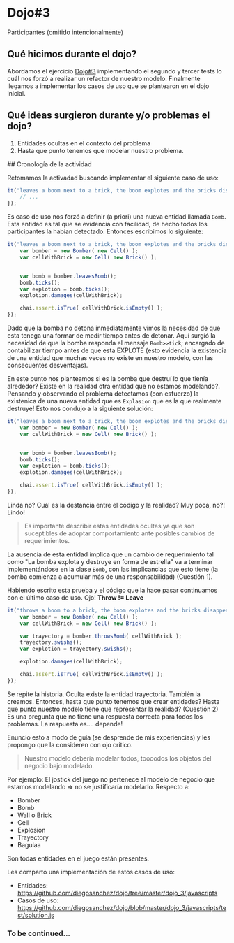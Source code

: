 # Dojo#3

Participantes (omitido intencionalmente)

## Qué hicimos durante el dojo?

Abordamos el ejercicio [Dojo#3](https://github.com/diegosanchez/dojo/tree/workshop/dojo_3) implementando el segundo y tercer tests lo cuál nos forzó a realizar un refactor de nuestro modelo. Finalmente llegamos a implementar los casos de uso que se plantearon en el dojo inicial.

## Qué ideas surgieron durante y/o problemas el dojo?

1. Entidades ocultas en el contexto del problema
2. Hasta que punto tenemos que modelar nuestro problema.

## Cronología de la actividad

Retomamos la activadad buscando implementar el siguiente caso de uso:

```js 
it("leaves a boom next to a brick, the boom explotes and the bricks disappears", () => {
    // ...
});
```

Es caso de uso nos forzó a definir (a priori) una nueva entidad llamada ```Bomb```.  Esta entidad es tal que se evidencia con facilidad, de hecho todos los participantes la habían detectado. Entonces escribimos lo siguiente: 

```js 
it("leaves a boom next to a brick, the boom explotes and the bricks disappears", () => {
    var bomber = new Bomber( new Cell() );
    var cellWithBrick = new Cell( new Brick() );


    var bomb = bomber.leavesBomb();
    bomb.ticks();
    var explotion = bomb.ticks();
    explotion.damages(cellWithBrick);

    chai.assert.isTrue( cellWithBrick.isEmpty() );
});
```

Dado que la bomba no detona inmediatamente vimos la necesidad de que esta tenega una formar de medir tiempo antes de detonar. Aquí surgió la necesidad de que la bomba responda el mensaje ```Bomb>>tick```; encargado de contabilizar tiempo antes de que esta EXPLOTE (esto evidencia la existencia de una entidad que muchas veces no existe en nuestro modelo, con las consecuentes desventajas).

En este punto nos planteamos si es la bomba que destruí lo que tienía alrededor? Existe en la realidad otra entidad que no estamos modelando?. Pensando y observando el problema detectamos (con esfuerzo) la existenica de una nueva entidad que es ```Explasion``` que es la que realmente destruye! Esto nos condujo a la siguiente solución:


```js 
it("leaves a boom next to a brick, the boom explotes and the bricks disappears", () => {
    var bomber = new Bomber( new Cell() );
    var cellWithBrick = new Cell( new Brick() );


    var bomb = bomber.leavesBomb();
    bomb.ticks();
    var explotion = bomb.ticks();
    explotion.damages(cellWithBrick);

    chai.assert.isTrue( cellWithBrick.isEmpty() );
});
```

Linda no? Cuál es la destancia entre el código y la realidad? Muy poca, no?! Lindo!

> Es importante describir estas entidades ocultas ya que son suceptibles de adoptar comportamiento ante posibles cambios de requerimientos. 

La ausencia de esta entidad implica que un cambio de requerimiento tal como "La bomba explota y destruye en forma de estrella" va a terminar implementándose en la clase ```Bomb```, con las implicancias que esto tiene (la bomba comienza a acumular más de una responsabilidad) (Cuestión 1).


Habiendo escrito esta prueba y el código que la hace pasar continuamos con el último caso de uso. Ojo! **Throw != Leave**

```js 
it("throws a boom to a brick, the boom explotes and the bricks disappears", () => {
    var bomber = new Bomber( new Cell() );
    var cellWithBrick = new Cell( new Brick() );

    var trayectory = bomber.throwsBomb( cellWithBrick );
    trayectory.swishs();
    var explotion = trayectory.swishs();

    explotion.damages(cellWithBrick);

    chai.assert.isTrue( cellWithBrick.isEmpty() );
});
```

Se repite la historia. Oculta existe la entidad trayectoria. También la creamos. Entonces, hasta que punto tenemos que crear entidades? Hasta que punto nuestro modelo tiene que representar la realidad? (Cuestión 2) Es una pregunta que no tiene una respuesta correcta para todos los problemas. La respuesta es.... depende!

Enuncio esto a modo de guía (se desprende de mis experiencias) y les propongo que la consideren con ojo crítico.

> Nuestro modelo debería modelar todos, toooodos los objetos del negocio bajo modelado.

Por ejemplo: El jostick del juego no pertenece al modelo de negocio que estamos modelando => no se justificaría modelarlo. 
Respecto a:
- Bomber
- Bomb
- Wall o Brick
- Cell
- Explosion 
- Trayectory
- Bagulaa

Son todas entidades en el juego están presentes.


Les comparto una implementación de estos casos de uso: 
- Entidades: https://github.com/diegosanchez/dojo/tree/master/dojo_3/javascripts
- Casos de uso: https://github.com/diegosanchez/dojo/blob/master/dojo_3/javascripts/test/solution.js


### To be continued...
